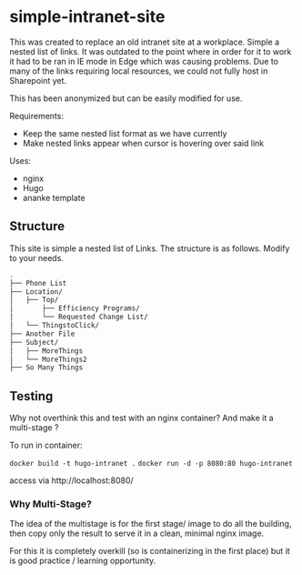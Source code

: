 # simple-intranet-site

This was created to replace an old intranet site at a workplace. Simple a nested list of links. It was outdated to the point where in order for it to work it had to be ran in IE mode in Edge which was causing problems. Due to many of the links requiring local resources, we could not fully host in Sharepoint yet. 

This has been anonymized but can be easily modified for use.

Requirements: 

- Keep the same nested list format as we have currently 
- Make nested links appear when cursor is hovering over said link

Uses: 

- nginx
- Hugo 
- ananke template 

## Structure 

This site is simple a nested list of Links. The structure is as follows. Modify to your needs.

```bash
.
├── Phone List
├── Location/
│   ├── Top/
│       ├── Efficiency Programs/
│       └── Requested Change List/
│   └── ThingstoClick/
├── Another File
├── Subject/
│   ├── MoreThings
│   └── MoreThings2
├── So Many Things

```

## Testing 

Why not overthink this and test with an nginx container? And make it a multi-stage ?

To run in container: 

```docker build -t hugo-intranet .```
```docker run -d -p 8080:80 hugo-intranet```

access via http://localhost:8080/

### Why Multi-Stage? 

The idea of the multistage is for the first stage/ image to do all the building, then copy only the result to serve it in a clean, minimal nginx image. 

For this it is completely overkill (so is containerizing in the first place) but it is good practice / learning opportunity. 